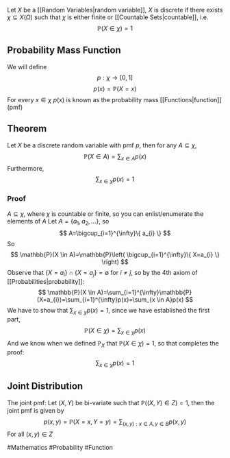 Let $X$ be a [[Random Variables|random variable]], $X$ is discrete if there exists $\chi \subseteq X(\Omega)$ such that $\chi$ is either finite or [[Countable Sets|countable]], i.e.
$$
\mathbb{P}(X \in  \chi)=1
$$
## Probability Mass Function
We will define
$$
p:\chi\to[0,1]
$$
$$
p(x)=\mathbb{P}(X=x)
$$
For every $x\in\chi$ 
$p(x)$ is known as the probability mass [[Functions|function]] (pmf)
## Theorem
Let $X$ be a discrete random variable with pmf $p$, then for any $A\subseteq \chi$, 
$$
\mathbb{P}(X \in A)=\sum_{x \in A}p(x)
$$
Furthermore,
$$
\sum_{x\in \chi}p(x)=1
$$
### Proof
$A\subseteq \chi$, where $\chi$ is countable or finite, so you can enlist/enumerate the elements of $A$
Let $A=\{ a_{1},a_{2},\dots \}$, so
$$
A=\bigcup_{i=1}^{\infty}\{ a_{i} \}
$$
So
$$
\mathbb{P}(X \in A)=\mathbb{P}\left( \bigcup_{i=1}^{\infty}\{ X=a_{i} \} \right)
$$
Observe that $\{ X=a_{i} \}\cap \{ X=a_{j} \}=\emptyset$ for $i\neq j$, so by the 4th axiom of [[Probabilities|probability]]:
$$
\mathbb{P}(X \in A)=\sum_{i=1}^{\infty}\mathbb{P}(X=a_{i})=\sum_{i=1}^{\infty}p(x)=\sum_{x \in A}p(x)
$$
We have to show that $\sum_{x\in\chi}p(x)=1$, since we have established the first part,
$$
\mathbb{P}(X\in \chi)=\sum_{x\in \chi}p(x)
$$
And we know when we defined $\mathbb{P}_{X}$ that $\mathbb{P}(X \in\chi)=1$, so that completes the proof:
$$
\sum_{x\in \chi}p(x)=1
$$
## Joint Distribution
The joint pmf:
Let $(X,Y)$ be bi-variate such that $\mathbb{P}((X,Y)\in Z)=1$, then the joint pmf is given by
$$
p(x,y)=\mathbb{P}(X=x,Y=y)=\sum_{(x,y):x\in A,y\in B}p(x,y)
$$
For all $(x,y)\in Z$

#Mathematics #Probability #Function 